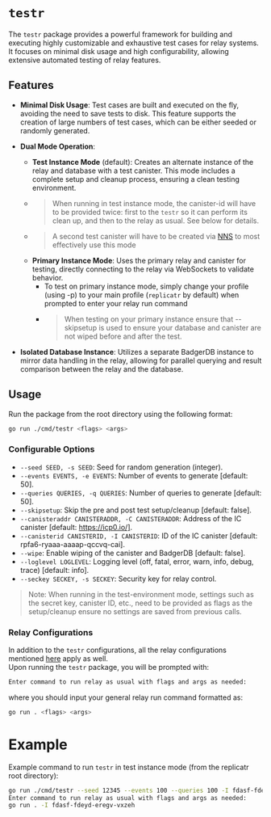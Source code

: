 # `testr`

The `testr` package provides a powerful framework for building and executing highly customizable and exhaustive test cases for relay systems. It focuses on minimal disk usage and high configurability, allowing extensive automated testing of relay features.

## Features

- **Minimal Disk Usage**: Test cases are built and executed on the fly, avoiding the need to save tests to disk. This feature supports the creation of large numbers of test cases, which can be either seeded or randomly generated.

- **Dual Mode Operation**: 
  - **Test Instance Mode** (default): Creates an alternate instance of the relay and database with a test canister. This mode includes a complete setup and cleanup process, ensuring a clean testing environment.
  - > When running in test instance mode, the canister-id will have to be provided twice: first to the `testr` so it can perform its clean up, and then to the relay as usual. See below for details.
  - > A second test canister will have to be created via [NNS](https://nns.ic0.app/) to most effectively use this mode
  - **Primary Instance Mode**: Uses the primary relay and canister for testing, directly connecting to the relay via WebSockets to validate behavior.
    - To test on primary instance mode, simply change your profile (using -p) to your main profile (`replicatr` by default) when prompted to enter your relay run command
    - > When testing on your primary instance ensure that --skipsetup is used to ensure your database and canister are not wiped before and after the test.

- **Isolated Database Instance**: Utilizes a separate BadgerDB instance to mirror data handling in the relay, allowing for parallel querying and result comparison between the relay and the database.

## Usage

Run the package from the root directory using the following format:

```bash
go run ./cmd/testr <flags> <args>
```

### Configurable Options

- `--seed SEED, -s SEED`: Seed for random generation (integer).
- `--events EVENTS, -e EVENTS`: Number of events to generate [default: 50].
- `--queries QUERIES, -q QUERIES`: Number of queries to generate [default: 50].
- `--skipsetup`: Skip the pre and post test setup/cleanup [default: false].
- `--canisteraddr CANISTERADDR, -C CANISTERADDR`: Address of the IC canister [default: https://icp0.io/].
- `--canisterid CANISTERID, -I CANISTERID`: ID of the IC canister [default: rpfa6-ryaaa-aaaap-qccvq-cai].
- `--wipe`: Enable wiping of the canister and BadgerDB [default: false].
- `--loglevel LOGLEVEL`: Logging level (off, fatal, error, warn, info, debug, trace) [default: info].
- `--seckey SECKEY, -s SECKEY`: Security key for relay control.
> Note: When running in the test-environment mode, settings such as the secret key, canister ID, etc., need to be provided as flags as the setup/cleanup ensure no settings are saved from previous calls.


### Relay Configurations
In addition to the `testr` configurations, all the relay configurations mentioned [here](pkg/config/base/README.md) apply as well.\
Upon running the `testr` package, you will be prompted with:

```bash
Enter command to run relay as usual with flags and args as needed:
```

where you should input your general relay run command formatted as:

```bash
go run . <flags> <args>
```

# Example

Example command to run `testr` in test instance mode (from the replicatr root directory):
```bash
go run ./cmd/testr --seed 12345 --events 100 --queries 100 -I fdasf-fdeyd-eregv-vxzeh
Enter command to run relay as usual with flags and args as needed:
go run . -I fdasf-fdeyd-eregv-vxzeh
```




